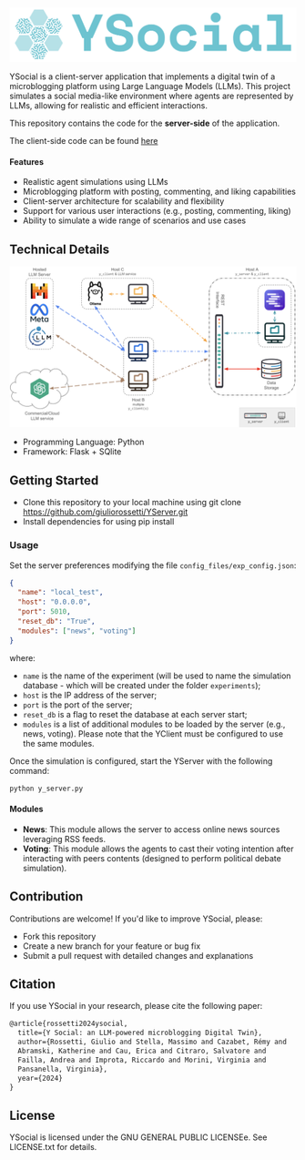 ![img_1.png](docs/Ysocial.png)

YSocial is a client-server application that implements a digital twin of a microblogging platform using Large Language Models (LLMs). This project simulates a social media-like environment where agents are represented by LLMs, allowing for realistic and efficient interactions.

This repository contains the code for the **server-side** of the application. 

The client-side code can be found [here](https://github.com/YSocialTwin/YClient)

#### Features

- Realistic agent simulations using LLMs
- Microblogging platform with posting, commenting, and liking capabilities
- Client-server architecture for scalability and flexibility
- Support for various user interactions (e.g., posting, commenting, liking)
- Ability to simulate a wide range of scenarios and use cases

## Technical Details

![Schema](docs/schema.png)

- Programming Language: Python
- Framework: Flask + SQlite

## Getting Started

- Clone this repository to your local machine using git clone https://github.com/giuliorossetti/YServer.git
- Install dependencies for using pip install

### Usage

Set the server preferences modifying the file `config_files/exp_config.json`:

```json
{
  "name": "local_test",
  "host": "0.0.0.0",
  "port": 5010,
  "reset_db": "True",
  "modules": ["news", "voting"]
}
```
where:
- `name` is the name of the experiment (will be used to name the simulation database - which will be created under the folder `experiments`);
- `host` is the IP address of the server;
- `port` is the port of the server;
- `reset_db` is a flag to reset the database at each server start;
- `modules` is a list of additional modules to be loaded by the server (e.g., news, voting). Please note that the YClient must be configured to use the same modules.

Once the simulation is configured, start the YServer with the following command:

```bash
python y_server.py
```

#### Modules
- **News**: This module allows the server to access online news sources leveraging RSS feeds.
- **Voting**: This module allows the agents to cast their voting intention after interacting with peers contents (designed to perform political debate simulation).

## Contribution

Contributions are welcome! If you'd like to improve YSocial, please:

- Fork this repository
- Create a new branch for your feature or bug fix
- Submit a pull request with detailed changes and explanations

## Citation

If you use YSocial in your research, please cite the following paper:

```
@article{rossetti2024ysocial,
  title={Y Social: an LLM-powered microblogging Digital Twin},
  author={Rossetti, Giulio and Stella, Massimo and Cazabet, Rémy and 
  Abramski, Katherine and Cau, Erica and Citraro, Salvatore and 
  Failla, Andrea and Improta, Riccardo and Morini, Virginia and 
  Pansanella, Virginia},
  year={2024}
}
```

## License

YSocial is licensed under the GNU GENERAL PUBLIC LICENSEe. See LICENSE.txt for details.

